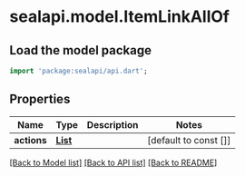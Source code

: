 # sealapi.model.ItemLinkAllOf

## Load the model package
```dart
import 'package:sealapi/api.dart';
```

## Properties
Name | Type | Description | Notes
------------ | ------------- | ------------- | -------------
**actions** | [**List<TextLink>**](TextLink.md) |  | [default to const []]

[[Back to Model list]](../README.md#documentation-for-models) [[Back to API list]](../README.md#documentation-for-api-endpoints) [[Back to README]](../README.md)


